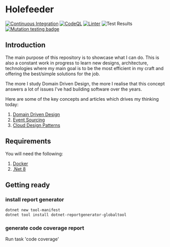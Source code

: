 # Holefeeder

[![Continuous Integration](https://github.com/DrifterApps/Holefeeder/actions/workflows/ci-cd.yml/badge.svg)](https://github.com/DrifterApps/Holefeeder/actions/workflows/ci-cd.yml)
[![CodeQL](https://github.com/patmoreau/Holefeeder/actions/workflows/codeql-analysis.yml/badge.svg)](https://github.com/patmoreau/Holefeeder/actions/workflows/codeql-analysis.yml)
[![Linter](https://github.com/patmoreau/Holefeeder/actions/workflows/linter.yml/badge.svg)](https://github.com/patmoreau/Holefeeder/actions/workflows/linter.yml)
![Test Results](https://gist.githubusercontent.com/patmoreau/230a77d0ee69381bbe869c0fc62f9cc6/raw/holefeeder-tests-badge.svg)
[![Mutation testing badge](https://img.shields.io/endpoint?style=flat&url=https%3A%2F%2Fbadge-api.stryker-mutator.io%2Fgithub.com%2Fpatmoreau%2FHolefeeder%2Fmain)](https://dashboard.stryker-mutator.io/reports/github.com/patmoreau/Holefeeder/main)

## Introduction

The main purpose of this repository is to showcase what I can do. This is also a constant work in progress to learn new designs, architecture, technologies where my main goal is to be the most efficient in my craft and offering the best/simple solutions for the job.

The more I study Domain Driven Design, the more I realise that this concept answers a lot of issues I've had building software over the years.

Here are some of the key concepts and articles which drives my thinking today:

1. [Domain Driven Design](https://martinfowler.com/tags/domain%20driven%20design.html)
1. [Event Sourcing](https://docs.microsoft.com/en-us/azure/architecture/patterns/event-sourcing)
1. [Cloud Design Patterns](https://docs.microsoft.com/en-us/azure/architecture/patterns/)

## Requirements

You will need the following:

1. [Docker](https://www.docker.com/)
1. [.Net 8](https://dotnet.microsoft.com/en-us/download)

## Getting ready

### install report generator

```bash
dotnet new tool-manifest
dotnet tool install dotnet-reportgenerator-globaltool
```

### generate code coverage report

Run task 'code coverage'
